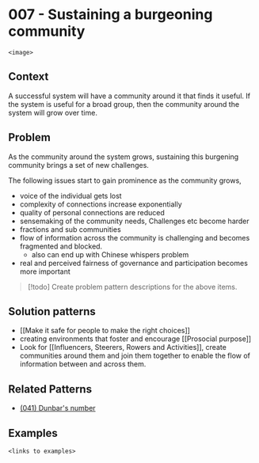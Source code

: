 # 007 - Sustaining a burgeoning community 

`<image>`

## Context

A successful system will have a community around it that finds it useful.  If the system is useful for a broad group, then the community around the system will grow over time.

## Problem

As the community around the system grows, sustaining this burgening community brings a set of new challenges.  

The following issues start to gain prominence as the community grows,
- voice of the individual gets lost
-  complexity of connections increase exponentially 
- quality of personal connections are reduced
- sensemaking of the community needs, Challenges etc become harder
- fractions and sub communities
- flow of information across the community is challenging and becomes fragmented and blocked.
	- also can end up with Chinese whispers problem
- real and perceived fairness of governance and participation becomes more important
> [!todo]
Create problem pattern descriptions for the above items.
## Solution patterns
- [[Make it safe for people to make the right choices]]
- creating environments that foster and encourage [[Prosocial purpose]]
- Look for [[Influencers, Steerers, Rowers and Activities]], create communities around them and join them together to enable the flow of information between and across them.





## Related Patterns

* [(041) Dunbar's number](patterns/(041)_Dunbar_number/(041)_Dunbar_number.md)  

## Examples

`<links to examples>`